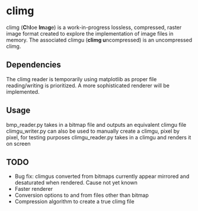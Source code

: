 # climg

climg (**C**h**l**oe **Im**a**g**e) is a work-in-progress lossless, compressed, raster image format created to explore the implementation of image files in memory. The associated climgu (**climg u**ncompressed) is an uncompressed climg.

## Dependencies

The climg reader is temporarily using matplotlib as proper file reading/writing is prioritized. A more sophisticated renderer will be implemented.

## Usage

bmp_reader.py takes in a bitmap file and outputs an equivalent climgu file
climgu_writer.py can also be used to manually create a climgu, pixel by pixel, for testing purposes
climgu_reader.py takes in a climgu and renders it on screen

## TODO

- Bug fix: climgus converted from bitmaps currently appear mirrored and desaturated when rendered. Cause not yet known
- Faster renderer
- Conversion options to and from files other than bitmap
- Compression algorithm to create a true climg file
